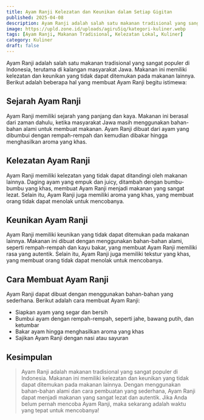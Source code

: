 ```yaml
---
title: Ayam Ranji Kelezatan dan Keunikan dalam Setiap Gigitan
published: 2025-04-08
description: Ayam Ranji adalah salah satu makanan tradisional yang sangat populer di Indonesia, terutama di kalangan masyarakat Jawa.
image: https://upld.zone.id/uploads/agiru5iq/kategori-kuliner.webp
tags: [Ayam Ranji, Makanan Tradisional, Kelezatan Lokal, Kuliner]
category: Kuliner
draft: false
---
```


Ayam Ranji adalah salah satu makanan tradisional yang sangat populer di Indonesia, terutama di kalangan masyarakat Jawa. Makanan ini memiliki kelezatan dan keunikan yang tidak dapat ditemukan pada makanan lainnya. Berikut adalah beberapa hal yang membuat Ayam Ranji begitu istimewa:

## Sejarah Ayam Ranji

Ayam Ranji memiliki sejarah yang panjang dan kaya. Makanan ini berasal dari zaman dahulu, ketika masyarakat Jawa masih menggunakan bahan-bahan alami untuk membuat makanan. Ayam Ranji dibuat dari ayam yang dibumbui dengan rempah-rempah dan kemudian dibakar hingga menghasilkan aroma yang khas.

## Kelezatan Ayam Ranji

Ayam Ranji memiliki kelezatan yang tidak dapat ditandingi oleh makanan lainnya. Daging ayam yang empuk dan juicy, ditambah dengan bumbu-bumbu yang khas, membuat Ayam Ranji menjadi makanan yang sangat lezat. Selain itu, Ayam Ranji juga memiliki aroma yang khas, yang membuat orang tidak dapat menolak untuk mencobanya.

## Keunikan Ayam Ranji

Ayam Ranji memiliki keunikan yang tidak dapat ditemukan pada makanan lainnya. Makanan ini dibuat dengan menggunakan bahan-bahan alami, seperti rempah-rempah dan kayu bakar, yang membuat Ayam Ranji memiliki rasa yang autentik. Selain itu, Ayam Ranji juga memiliki tekstur yang khas, yang membuat orang tidak dapat menolak untuk mencobanya.

## Cara Membuat Ayam Ranji

Ayam Ranji dapat dibuat dengan menggunakan bahan-bahan yang sederhana. Berikut adalah cara membuat Ayam Ranji:

- Siapkan ayam yang segar dan bersih
- Bumbui ayam dengan rempah-rempah, seperti jahe, bawang putih, dan ketumbar
- Bakar ayam hingga menghasilkan aroma yang khas
- Sajikan Ayam Ranji dengan nasi atau sayuran

## Kesimpulan

> Ayam Ranji adalah makanan tradisional yang sangat populer di Indonesia. Makanan ini memiliki kelezatan dan keunikan yang tidak dapat ditemukan pada makanan lainnya. Dengan menggunakan bahan-bahan alami dan cara pembuatan yang sederhana, Ayam Ranji dapat menjadi makanan yang sangat lezat dan autentik. Jika Anda belum pernah mencoba Ayam Ranji, maka sekarang adalah waktu yang tepat untuk mencobanya!
